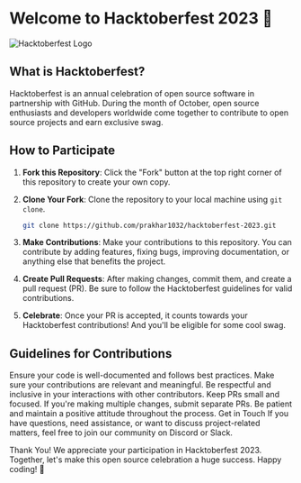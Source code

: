 # Welcome to Hacktoberfest 2023 🎉

![Hacktoberfest Logo](https://hacktoberfest.com/_next/static/media/logo-hacktoberfest--horizontal.ebc5fdc8.svg)

## What is Hacktoberfest?
Hacktoberfest is an annual celebration of open source software in partnership with GitHub. During the month of October, open source enthusiasts and developers worldwide come together to contribute to open source projects and earn exclusive swag.

## How to Participate
1. **Fork this Repository**: Click the "Fork" button at the top right corner of this repository to create your own copy.

2. **Clone Your Fork**: Clone the repository to your local machine using `git clone`.

   ```bash
   git clone https://github.com/prakhar1032/hacktoberfest-2023.git
1. **Make Contributions**: Make your contributions to this repository. You can contribute by adding features, fixing bugs, improving documentation, or anything else that benefits the project.

2. **Create Pull Requests**: After making changes, commit them, and create a pull request (PR). Be sure to follow the Hacktoberfest guidelines for valid contributions.

3. **Celebrate**: Once your PR is accepted, it counts towards your Hacktoberfest contributions! And you'll be eligible for some cool swag.

## Guidelines for Contributions
Ensure your code is well-documented and follows best practices.
Make sure your contributions are relevant and meaningful.
Be respectful and inclusive in your interactions with other contributors.
Keep PRs small and focused. If you're making multiple changes, submit separate PRs.
Be patient and maintain a positive attitude throughout the process.
Get in Touch
If you have questions, need assistance, or want to discuss project-related matters, feel free to join our community on Discord or Slack.

Thank You!
We appreciate your participation in Hacktoberfest 2023. Together, let's make this open source celebration a huge success. Happy coding! 🚀
